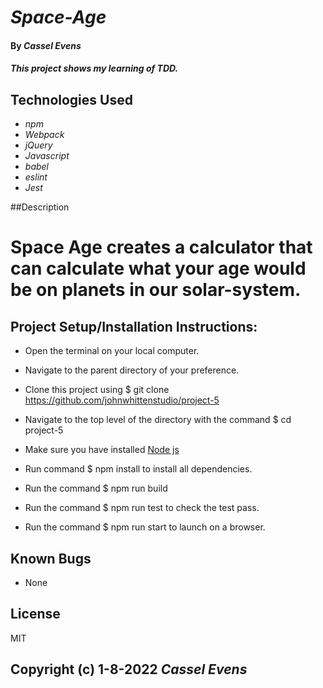 # _Space-Age_

#### By _**Cassel Evens**_

#### _This project shows my learning of TDD._

## Technologies Used

* _npm_
* _Webpack_
* _jQuery_
* _Javascript_
* _babel_
* _eslint_
* _Jest_

##Description
# Space Age creates a calculator that can calculate what your age would be on planets in our solar-system.

## Project Setup/Installation Instructions:

- Open the terminal on your local computer.

- Navigate to the parent directory of your preference.

- Clone this project using  $ git clone https://github.com/johnwhittenstudio/project-5

- Navigate to the top level of the directory with the command  $ cd project-5

- Make sure you have installed [Node js](https://nodejs.org/en/)

- Run command  $ npm install to install all dependencies.

- Run the command  $ npm run build

- Run the command  $ npm run test to check the test pass.

- Run the command  $ npm run start to launch on a browser.

## Known Bugs
* None



## License
MIT


Copyright (c) 1-8-2022 _Cassel Evens_
----------------------------------------
